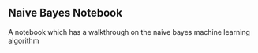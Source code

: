 ## Naive Bayes Notebook

A notebook which has a walkthrough on the naive bayes machine learning algorithm
